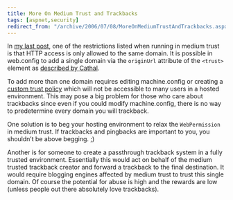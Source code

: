 ```yaml
---
title: More On Medium Trust and Trackbacks
tags: [aspnet,security]
redirect_from: "/archive/2006/07/08/MoreOnMediumTrustAndTrackbacks.aspx/"
---
```


In [my last
post](https://haacked.com/archive/2006/07/09/ConfiguringLog4NetWithASP.NET2.0InMediumTrust.aspx "Medium Trust and Log4Net"),
one of the restrictions listed when running in medium trust is that HTTP
access is only allowed to the same domain. It is possible in web.config
to add a single domain via the `originUrl` attribute of the `<trust>`
element as [described by
Cathal](http://developers.ie/blogs/cconnolly/archive/2005/07/01/1498.aspx "Supporting Web Services").

To add more than one domain requires editing machine.config or creating
a [custom trust
policy](http://west-wind.com/weblog/posts/6344.aspx "ASP.NET in Medium Trust")
which will not be accessible to many users in a hosted environment. This
may pose a big problem for those who care about trackbacks since even if
you could modify machine.config, there is no way to predetermine every
domain you will trackback.

One solution is to beg your hosting environment to relax the
`WebPermission` in medium trust. If trackbacks and pingbacks are
important to you, you shouldn’t be above begging. ;)

Another is for someone to create a passthrough trackback system in a
fully trusted environment. Essentially this would act on behalf of the
medium trusted trackback creator and forward a trackback to the final
destination. It would require blogging engines affected by medium trust
to trust this single domain. Of course the potential for abuse is high
and the rewards are low (unless people out there absolutely love
trackbacks).

